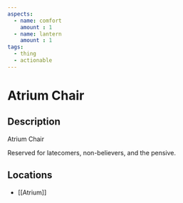 ```yaml
---
aspects: 
  - name: comfort
    amount : 1
  - name: lantern
    amount : 1
tags:
  - thing
  - actionable
---
```


# Atrium Chair

## Description
Atrium Chair

Reserved for latecomers, non-believers, and the pensive.
## Locations
- [[Atrium]]